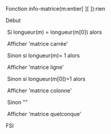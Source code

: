 Fonction info-matrice(m:entier[ ][ ]):rien

Début

​	Si longueur(m) = longueur(m[0]) alors

​		Afficher 'matrice carrée'

​	Sinon si longueur(m)= 1 alors

​		Afficher 'matrice ligne'

​	Sinon si longueur(m[0])=1 alors 

​		Afficher 'matrice colonne'

​	Sinon ""

​		Afficher 'matrice quelconque'

FSI